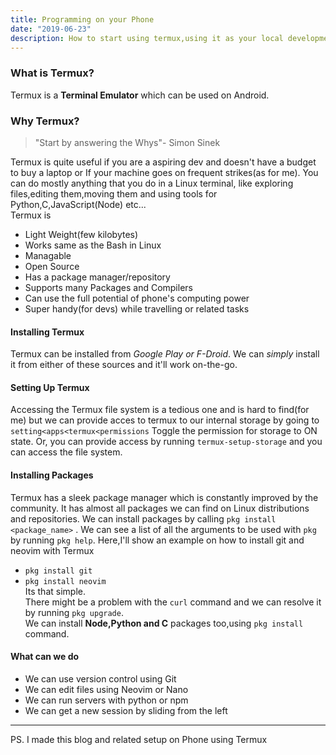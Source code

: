 ```yaml
---
title: Programming on your Phone
date: "2019-06-23" 
description: How to start using termux,using it as your local development system with Git,Neovim and your required language packages
---
```

### What is Termux?
Termux is a **Terminal Emulator** which can be used on Android.

### Why Termux?
> "Start by answering the Whys"- Simon Sinek

Termux is quite useful if you are a aspiring dev and doesn't have a budget to buy a laptop or If your machine goes on frequent strikes(as for me). You can do mostly anything that you do in a Linux terminal, like exploring files,editing them,moving them and using tools for Python,C,JavaScript(Node) etc...  
Termux is
- Light Weight(few kilobytes)
- Works same as the Bash in Linux
- Managable
- Open Source
- Has a package manager/repository
- Supports many Packages and Compilers
- Can use the full potential of phone's computing power
- Super handy(for devs) while travelling or related tasks
#### Installing Termux
Termux can be installed from *_Google Play or F-Droid_*.
We can *simply* install it from either of these sources and it'll work on-the-go.

#### Setting Up Termux
Accessing the Termux file system is a tedious one and is hard to find(for me) but we can provide acces to termux to our internal storage by going to `setting<apps<termux<permissions` Toggle the permission for storage to ON state. Or, you can provide access by running `termux-setup-storage` and you can access the file system.
#### Installing Packages
Termux has a sleek package manager which is constantly improved by the community. It has almost all packages we can find on Linux distributions and repositories. We can install packages by calling `pkg install <package_name>` . We can see a list of all the arguments to be used with `pkg` by running `pkg help`.
Here,I'll show an example on how to install git and neovim with Termux
- `pkg install git`
- `pkg install neovim`   
Its that simple.    
There might be a problem with the `curl` command and we can resolve it by running `pkg upgrade`.      
We can install **Node,Python and C** packages too,using `pkg install` command.  
#### What can we do
- We can use version control using Git
- We can edit files using Neovim or Nano
- We can run servers with python or npm
- We can get a new session by sliding from the left

----

PS. I made this blog and related setup on Phone using Termux
